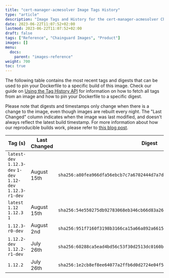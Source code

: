```yaml
---
title: "cert-manager-acmesolver Image Tags History"
type: "article"
description: "Image Tags and History for the cert-manager-acmesolver Chainguard Image"
date: 2023-06-22T11:07:52+02:00
lastmod: 2023-06-22T11:07:52+02:00
draft: false
tags: ["Reference", "Chainguard Images", "Product"]
images: []
menu:
  docs:
    parent: "images-reference"
weight: 700
toc: true
---
```


The following table contains the most recent tags and digests that can be used to pin your Dockerfile to a specific build of this image. Check our guide on [Using the Tag History API](/chainguard/chainguard-images/using-the-tag-history-api/) for information on how to fetch all tags from an image and how to pin your Dockerfile to a specific digest.

Please note that digests and timestamps only change when there is a change to the image, even though images are rebuilt every night. The "Last Changed" column indicates when the image was last modified, and doesn't always reflect the latest build timestamp. For more information about how our reproducible builds work, please refer to [this blog post](https://www.chainguard.dev/unchained/reproducing-chainguards-reproducible-image-builds).

| Tag (s)                                                       | Last Changed | Digest                                                                    |
|---------------------------------------------------------------|--------------|---------------------------------------------------------------------------|
|  `latest-dev` `1.12.3-dev` `1-dev` `1.12-dev` `1.12.3-r1-dev` | August 15th  | `sha256:a80fea966dfa56ebcb7c7a6702444d7a7dad12822d3931d0f36fdeacec6137cf` |
|  `latest` `1.12` `1.12.3` `1`                                 | August 15th  | `sha256:54e550275db92783068eb346cb66d83a267931ee6e962d0a0716052da5639c4e` |
|  `1.12.3-r0-dev`                                              | August 2nd   | `sha256:951f7160f3198b3166ca15a66a892a661535901c17f8469639de33197438274d` |
|  `1.12.2-dev` `1.12.2-r1-dev`                                 | July 26th    | `sha256:60288ca5ead4bd56c53f30d2513dc0160b0552676980c022621d7d975f82cbc8` |
|  `1.12.2`                                                     | July 26th    | `sha256:1e2cb8ef8ee64077a2ffb6d0d2724e04f5124e4182896bfb3c5220d586ec462f` |
